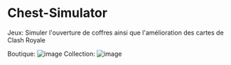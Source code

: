 # Chest-Simulator
Jeux: Simuler l'ouverture de coffres  ainsi que l'amélioration des cartes de Clash Royale


Boutique:
![image](https://user-images.githubusercontent.com/129319404/229231618-ab55a2d6-53fa-467a-a755-c433f8af1b88.png)
Collection:
![image](https://user-images.githubusercontent.com/129319404/229232258-f646e7df-078d-4d7d-9037-61a5a2a41f9b.png)
